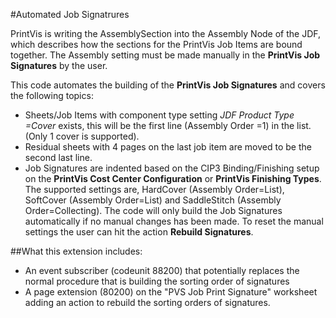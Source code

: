 #Automated Job Signatrures

PrintVis is writing the AssemblySection into the Assembly Node of the JDF, which describes how the sections for the PrintVis Job Items are bound together. The Assembly setting must be made manually in the **PrintVis Job Signatures** by the user.
 
This code automates the building of the **PrintVis Job Signatures** and covers the following topics:
- Sheets/Job Items with component type setting _JDF Product Type =Cover_ exists, this will be the first line (Assembly Order =1) in the list. (Only 1 cover is supported).
- Residual sheets with 4 pages on the last job item are moved to be the second last line. 
- Job Signatures are indented based on the CIP3 Binding/Finishing setup on the **PrintVis Cost Center Configuration** or **PrintVis Finishing Types**. The supported settings are, HardCover (Assembly Order=List), SoftCover (Assembly Order=List) and SaddleStitch (Assembly Order=Collecting). 
The code will only build the Job Signatures automatically if no manual changes has been made. To reset the manual settings the user can hit the action **Rebuild Signatures**. 

##What this extension includes:

- An event subscriber (codeunit 88200) that potentially replaces the normal procedure that is building the sorting order of signatures
- A page extension (80200) on the "PVS Job Print Signature" worksheet adding an action to rebuild the sorting orders of signatures.
